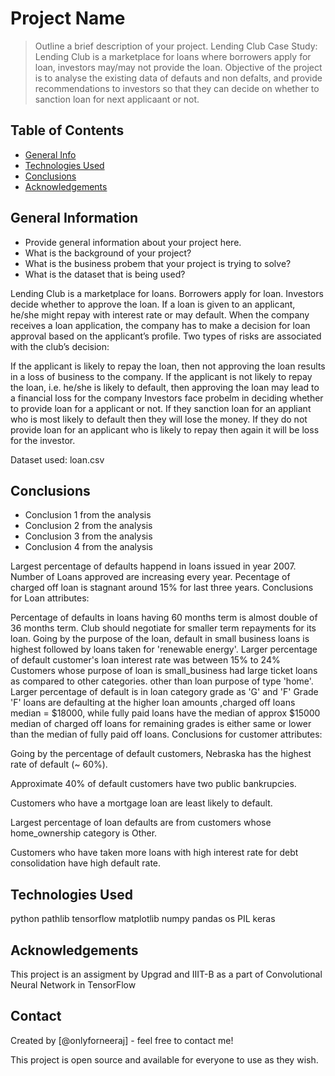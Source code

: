 # Project Name
> Outline a brief description of your project.
Lending Club Case Study: Lending Club is a marketplace for loans where borrowers apply for loan, investors may/may not provide the loan. Objective of the project is to analyse the existing data of defauts and non defalts, and provide recommendations to investors so that they can decide on whether to sanction loan for next applicaant or not.

## Table of Contents
* [General Info](#general-information)
* [Technologies Used](#technologies-used)
* [Conclusions](#conclusions)
* [Acknowledgements](#acknowledgements)

<!-- You can include any other section that is pertinent to your problem -->

## General Information
- Provide general information about your project here.
- What is the background of your project?
- What is the business probem that your project is trying to solve?
- What is the dataset that is being used?

<!-- You don't have to answer all the questions - just the ones relevant to your project. -->

Lending Club is a marketplace for loans. Borrowers apply for loan. Investors decide whether to approve the loan. If a loan is given to an applicant, he/she might repay with interest rate or may default.
When the company receives a loan application, the company has to make a decision for loan approval based on the applicant’s profile.
Two types of risks are associated with the club’s decision:

If the applicant is likely to repay the loan, then not approving the loan results in a loss of business to the company.
If the applicant is not likely to repay the loan, i.e. he/she is likely to default, then approving the loan may lead to a financial loss for the company
Investors face probelm in deciding whether to provide loan for a applicant or not. If they sanction loan for an appliant who is most likely to default then they will lose the money. If they do not provide loan for an applicant who is likely to repay then again it will be loss for the investor.

Dataset used: loan.csv

## Conclusions
- Conclusion 1 from the analysis
- Conclusion 2 from the analysis
- Conclusion 3 from the analysis
- Conclusion 4 from the analysis

<!-- You don't have to answer all the questions - just the ones relevant to your project. -->
Largest percentage of defaults happend in loans issued in year 2007. Number of Loans approved are increasing every year. Pecentage of charged off loan is stagnant around 15% for last three years.
Conclusions for Loan attributes:

Percentage of defaults in loans having 60 months term is almost double of 36 months term. Club should negotiate for smaller term repayments for its loan.
Going by the purpose of the loan, default in small business loans is highest followed by loans taken for 'renewable energy'.
Larger percentage of default customer's loan interest rate was between 15% to 24%
Customers whose purpose of loan is small_business had large ticket loans as compared to other categories. other than loan purpose of type 'home'.
Larger percentage of default is in loan category grade as 'G' and 'F'
Grade 'F' loans are defaulting at the higher loan amounts ,charged off loans median = $18000, while fully paid loans have the median of approx $15000 median of charged off loans for remaining grades is either same or lower than the median of fully paid off loans.
Conclusions for customer attributes:

Going by the percentage of default customers, Nebraska has the highest rate of default (~ 60%).

Approximate 40% of default customers have two public bankrupcies.

Customers who have a mortgage loan are least likely to default.

Largest percentage of loan defaults are from customers whose home_ownership category is Other.

Customers who have taken more loans with high interest rate for debt consolidation have high default rate.

## Technologies Used

<!-- As the libraries versions keep on changing, it is recommended to mention the version of library used in this project -->

python
pathlib
tensorflow
matplotlib
numpy
pandas
os
PIL
keras


## Acknowledgements
This project is an assigment by Upgrad and IIIT-B as a part of Convolutional Neural Network in TensorFlow

## Contact
Created by [@onlyforneeraj] - feel free to contact me!

<!-- Optional -->
<!-- ## License -->
This project is open source and available for everyone to use as they wish.

<!-- You don't have to include all sections - just the one's relevant to your project --
